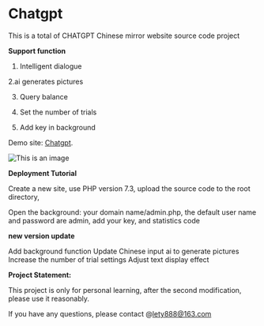 # Chatgpt
This is a total of CHATGPT Chinese mirror website source code project


**Support function**

1. Intelligent dialogue

2.ai generates pictures

3. Query balance

4. Set the number of trials

5. Add key in background

Demo site: [Chatgpt](http://ch.itecheasy.com.cn/).

![This is an image](http://ch.itecheasy.com.cn/543.png)


**Deployment Tutorial**

Create a new site, use PHP version 7.3, upload the source code to the root directory,

Open the background: your domain name/admin.php, the default user name and password are admin, add your key, and statistics code


**new version update**

Add background function
Update Chinese input ai to generate pictures
Increase the number of trial settings
Adjust text display effect

**Project Statement:**

This project is only for personal learning, after the second modification, please use it reasonably.

If you have any questions, please contact @lety888@163.com
